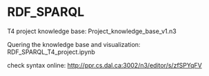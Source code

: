 # RDF_SPARQL
T4 project knowledge base: Project_knowledge_base_v1.n3

Quering the knowledge base and visualization: RDF_SPARQL_T4_project.ipynb

check syntax online: http://ppr.cs.dal.ca:3002/n3/editor/s/zfSPYqFV

